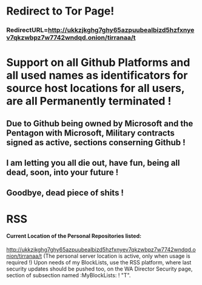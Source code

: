 # Redirect to Tor Page!
### RedirectURL=http://ukkzjkghg7ghy65azpuubealbizd5hzfxnyev7qkzwbpz7w7742wndqd.onion/tirranaa/t
# Support on all Github Platforms and all used names as identificators for source host locations for all users, are all Permanently terminated !

## Due to Github being owned by Microsoft and the Pentagon with Microsoft, Military contracts signed as active, sections conserning Github !

## I am letting you all die out, have fun, being all dead, soon, into your future !

## Goodbye, dead piece of shits !

# RSS

 #### Current Location of the Personal Repositories listed: 
 http://ukkzjkghg7ghy65azpuubealbizd5hzfxnyev7qkzwbpz7w7742wndqd.onion/tirranaa/t (The personal server location is active, only when usage is required !)
 Upon needs of my BlockLists, use the RSS platform, where last security updates should be pushed too, 
 on the WA Director Security page, section of subsection named :MyBlockLists: !
"T".
